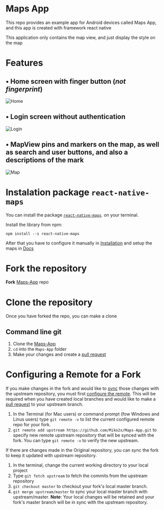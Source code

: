 # Maps App
This repo provides an example app for Android devices called Maps App, and this app is created with framework react native

This application only contains the map view, and just display the style on the map

# Features
## • Home screen with finger button (_not fingerprint_)
![Home](https://github.com/Miko2x/Maps-App/blob/master/src/components/assets/Screenshot_2018-11-07-22-28-58-606_com.mapapp.png)
## • Login screen without authentication
![Login](https://github.com/Miko2x/Maps-App/blob/master/src/components/assets/Screenshot_2018-11-07-22-29-03-709_com.mapapp.png)
## • MapView pins and markers on the map, as well as search and user buttons, and also a descriptions of the mark
![Map](https://github.com/Miko2x/Maps-App/blob/master/src/components/assets/Screenshot_2018-11-07-22-29-17-425_com.mapapp.png)

# Instalation package `react-native-maps`
You can install the package [`react-native-maps`](https://github.com/react-community/react-native-maps/blob/master/docs/installation.md). on your terminal.

Install the library from npm: 

`npm install --s react-native-maps`

After that you have to configure it manually in [Installation](https://github.com/react-community/react-native-maps/blob/master/docs/installation.md#build-configuration-on-android) 
and setup the maps in [Docs](https://github.com/react-community/react-native-maps/tree/master/docs)

# Fork the repository
**Fork** [Maps-App](https://github.com/Miko2x/Maps-App/fork) repo

# Clone the repository
Once you have forked the repo, you can make a clone

## Command line git
1. Clone the [Maps-App](https://github.com/Miko2x/Maps-App.git)
2. `cd` into the `Maps-App` folder
3. Make your changes and create a [pull request](https://help.github.com/articles/creating-a-pull-request/)

# Configuring a Remote for a Fork
If you make changes in the fork and would like to [sync](https://help.github.com/articles/syncing-a-fork/) those changes with the upstream repository, you must first [configure the remote](https://help.github.com/articles/configuring-a-remote-for-a-fork/). This will be required when you have created local branches and would like to make a [pull request](https://help.github.com/articles/creating-a-pull-request/) to your upstream branch.

1. In the Terminal (for Mac users) or command prompt (fow Windows and Linus users) type `git remote -v` to list the current configured remote repo for your fork.
2. `git remote add upstream https://github.com/Miko2x/Maps-App.git` to specify new remote upstream repository that will be synced with the fork. You can type `git remote -v` to verify the new upstream.

If there are changes made in the Original repository, you can sync the fork to keep it updated with upstream repository.

1. In the terminal, change the current working directory to your local project
2. Type `git fetch upstream` to fetch the commits from the upstream repository 
3. `git checkout master` to checkout your fork's local master branch.
4. `git merge upstream/master` to sync your local master branch with upstream/master. **Note**: Your local changes will be retained and your fork's master branch will be in sync with the upstream repository.
